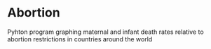 # Abortion
Pyhton program graphing maternal and infant death rates relative to abortion restrictions in countries around the world
